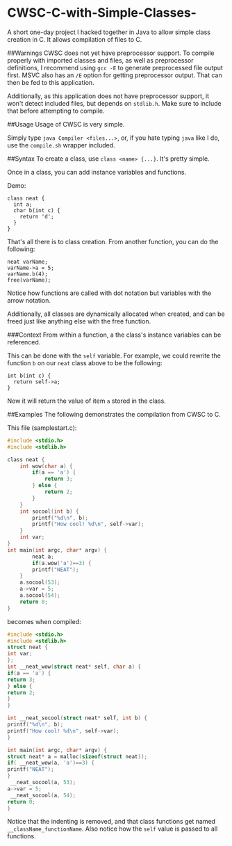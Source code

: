 # CWSC-C-with-Simple-Classes-
A short one-day project I hacked together in Java to allow simple class creation in C. It allows compilation of files to C.

##Warnings
CWSC does not yet have preprocessor support. To compile properly with imported classes and files, as well as preprocessor definitions, I recommend using `gcc -E` to generate preprocessed file output first. MSVC also has an `/E` option for getting preprocessor output. That can then be fed to this application.

Additionally, as this application does not have preprocessor support, it won't detect included files, but depends on `stdlib.h`. Make sure to include that before attempting to compile.

##Usage
Usage of CWSC is very simple.

Simply type `java Compiler <files...>`, or, if you hate typing `java` like I do, use the `compile.sh` wrapper included.

##Syntax
To create a class, use `class <name> {...}`. It's pretty simple.

Once in a class, you can add instance variables and functions.

Demo:
```
class neat {
  int a;
  char b(int c) {
    return 'd';
  }
}
```

That's all there is to class creation.
From another function, you can do the following:
```
neat varName;
varName->a = 5;
varName.b(4);
free(varName);
```
Notice how functions are called with dot notation but variables with the arrow notation.

Additionally, all classes are dynamically allocated when created, and can be freed just like anything else with the free function.

###Context
From within a function, a the class's instance variables can be referenced.

This can be done with the `self` variable. For example, we could rewrite the function `b` on our `neat` class above to be the following:
```
int b(int c) {
  return self->a;
}
```
Now it will return the value of item `a` stored in the class.

##Examples
The following demonstrates the compilation from CWSC to C.

This file (samplestart.c):
```C
#include <stdio.h>
#include <stdlib.h>

class neat {
	int wow(char a) {
		if(a == 'a') {
			return 3;
		} else {
			return 2;
		}
	}
	int socool(int b) {
		printf("%d\n", b);
		printf("How cool! %d\n", self->var);
	}
	int var;
}
int main(int argc, char* argv) {
        neat a;
        if(a.wow('a')==3) {
		printf("NEAT");
	}
	a.socool(53);
	a->var = 5;
	a.socool(54);
	return 0;
}
```
becomes when compiled:
```C
#include <stdio.h>
#include <stdlib.h>
struct neat {
int var;
};
int __neat_wow(struct neat* self, char a) { 
if(a == 'a') {
return 3;
} else {
return 2;
}
}

int __neat_socool(struct neat* self, int b) { 
printf("%d\n", b);
printf("How cool! %d\n", self->var);
}

int main(int argc, char* argv) {
struct neat* a = malloc(sizeof(struct neat));
if( __neat_wow(a, 'a')==3) {
printf("NEAT");
}
 __neat_socool(a, 53);
a->var = 5;
 __neat_socool(a, 54);
return 0;
}
```
Notice that the indenting is removed, and that class functions get named `__className_functionName`. Also notice how the `self` value is passed to all functions.
